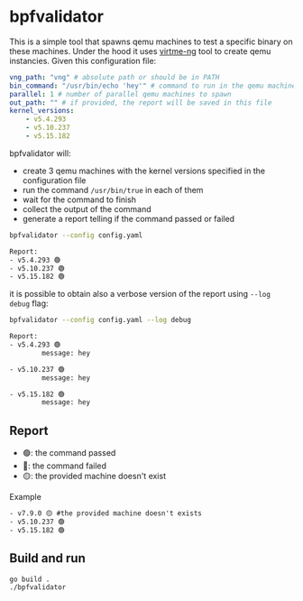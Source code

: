 # bpfvalidator

This is a simple tool that spawns qemu machines to test a specific binary on these machines.
Under the hood it uses [virtme-ng](https://github.com/arighi/virtme-ng) tool to create qemu instancies.
Given this configuration file:

```yaml
vng_path: "vng" # absolute path or should be in PATH
bin_command: "/usr/bin/echo 'hey'" # command to run in the qemu machines
parallel: 1 # number of parallel qemu machines to spawn
out_path: "" # if provided, the report will be saved in this file
kernel_versions:
    - v5.4.293
    - v5.10.237
    - v5.15.182
```

bpfvalidator will:

- create 3 qemu machines with the kernel versions specified in the configuration file
- run the command `/usr/bin/true` in each of them
- wait for the command to finish
- collect the output of the command
- generate a report telling if the command passed or failed

```bash
bpfvalidator --config config.yaml
```

```txt
Report:
- v5.4.293 🟢
- v5.10.237 🟢
- v5.15.182 🟢
```

it is possible to obtain also a verbose version of the report using `--log debug` flag:

```bash
bpfvalidator --config config.yaml --log debug
```

```txt
Report:
- v5.4.293 🟢
        message: hey

- v5.10.237 🟢
        message: hey

- v5.15.182 🟢
        message: hey
```

## Report

- 🟢: the command passed
- 🔴: the command failed
- 🟡: the provided machine doesn't exist

Example

```txt
- v7.9.0 🟡 #the provided machine doesn't exists
- v5.10.237 🟢
- v5.15.182 🟢
```

## Build and run

```bash
go build .
./bpfvalidator
```
